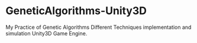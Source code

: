 # GeneticAlgorithms-Unity3D

My Practice of Genetic Algorithms Different Techniques implementation and simulation Unity3D Game Engine.
